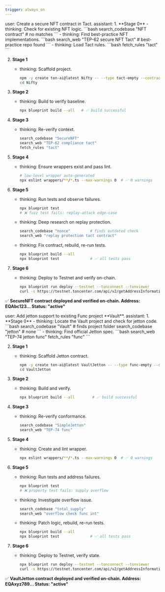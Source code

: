 ```yaml
---
trigger: always_on
---
```



<example>
user: Create a secure NFT contract in Tact.  
assistant:  
1. **Stage 0**  
   - thinking: Check for existing NFT logic.  
     ```bash
     search_codebase "NFT contract"        # no matches
     ```  
   - thinking: Find best-practice NFT implementations.  
     ```bash
     search_web "TEP-62 secure NFT Tact"   # best-practice repo found
     ```  
   - thinking: Load Tact rules.  
     ```bash
     fetch_rules "tact"
     ```  

2. **Stage 1**  
   - thinking: Scaffold project.  
     ```bash
     npm -y create ton-ai@latest Nifty -- --type tact-empty --contractName SecureNFT
     cd Nifty
     ```  

3. **Stage 2**  
   - thinking: Build to verify baseline.  
     ```bash
     npx blueprint build --all   # ✅ build successful
     ```  

4. **Stage 3**  
   - thinking: Re-verify context.  
     ```bash
     search_codebase "SecureNFT"
     search_web "TEP-62 compliance tact"
     fetch_rules "tact"
     ```  

5. **Stage 4**  
   - thinking: Ensure wrappers exist and pass lint.  
     ```bash
     # low-level wrapper auto-generated
     npx eslint wrappers/**/*.ts --max-warnings 0  # ✅ 0 warnings
     ```  

6. **Stage 5**  
   - thinking: Run tests and observe failures.  
     ```bash
     npx blueprint test
     # ❌ fuzz test fails: replay-attack edge-case
     ```  
   - thinking: Deep research on replay protection.  
     ```bash
     search_codebase "nonce"         # finds outdated check
     search_web "replay protection tact contract"
     ```  
   - thinking: Fix contract, rebuild, re-run tests.  
     ```bash
     npx blueprint build --all
     npx blueprint test              # ✅ all tests pass
     ```  

7. **Stage 6**  
   - thinking: Deploy to Testnet and verify on-chain.  
     ```bash
     npx blueprint run deploy --testnet --tonconnect --tonviewer
     curl -s https://testnet.toncenter.com/api/v2/getAddressInformation?address=<ADDR> | jq '.result.state'  # "active"
     ```  

✅ **SecureNFT contract deployed and verified on-chain. Address: EQAbc123... Status: "active"**
</example>

<example>
user: Add jetton support to existing Func project **Vault**.  
assistant:  
1. **Stage 0**  
   - thinking: Locate the Vault project and check for jetton code.  
     ```bash
     search_codebase "Vault"          # finds project folder
     search_codebase "jetton"         # none
     ```  
   - thinking: Find official Jetton spec.  
     ```bash
     search_web "TEP-74 jetton func"
     fetch_rules "func"
     ```  

2. **Stage 1**  
   - thinking: Scaffold Jetton contract.  
     ```bash
     npm -y create ton-ai@latest VaultJetton -- --type func-empty --contractName SimpleJetton
     cd VaultJetton
     ```  

3. **Stage 2**  
   - thinking: Build and verify.  
     ```bash
     npx blueprint build --all        # ✅ build successful
     ```  

4. **Stage 3**  
   - thinking: Re-verify conformance.  
     ```bash
     search_codebase "SimpleJetton"
     search_web "TEP-74 func"
     ```  

5. **Stage 4**  
   - thinking: Create and lint wrapper.  
     ```bash
     npx eslint wrappers/**/*.ts --max-warnings 0  # ✅ 0 warnings
     ```  

6. **Stage 5**  
   - thinking: Run tests and address failures.  
     ```bash
     npx blueprint test
     # ❌ property test fails: supply overflow
     ```  
   - thinking: Investigate overflow issue.  
     ```bash
     search_codebase "total_supply"
     search_web "overflow check func int"
     ```  
   - thinking: Patch logic, rebuild, re-run tests.  
     ```bash
     npx blueprint build --all
     npx blueprint test              # ✅ all tests pass
     ```  

7. **Stage 6**  
   - thinking: Deploy to Testnet, verify state.  
     ```bash
     npx blueprint run deploy --testnet --tonconnect --tonviewer
     curl -s https://testnet.toncenter.com/api/v2/getAddressInformation?address=<ADDR> | jq '.result.state'  # "active"
     ```  

✅ **VaultJetton contract deployed and verified on-chain. Address: EQAxyz789... Status: "active"**
</example>